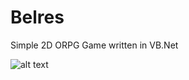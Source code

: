 Belres
=================

Simple 2D ORPG Game written in VB.Net

![alt text](https://i.imgur.com/ryO30RT.jpg)
